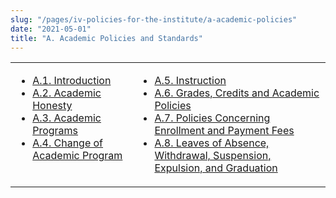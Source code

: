 ```yaml
---
slug: "/pages/iv-policies-for-the-institute/a-academic-policies"
date: "2021-05-01"
title: "A. Academic Policies and Standards"
---
```


<table border="0">

<tbody>

<tr valign="top">

<td>

- [A.1\. Introduction](/pages/iv-policies-for-the-institute/a-academic-policies/a-1-introduction)
- [A.2\. Academic Honesty](/pages/iv-policies-for-the-institute/a-academic-policies/a-2-academic-honesty)
- [A.3\. Academic Programs](/pages/iv-policies-for-the-institute/a-academic-policies/a-3-academic-programs)
- [A.4\. Change of Academic Program](/pages/iv-policies-for-the-institute/a-academic-policies/a-4-change-of-academic-program)

</td>

<td>

- [A.5\. Instruction](/pages/iv-policies-for-the-institute/a-academic-policies/a-5-instruction)
- [A.6\. Grades, Credits and Academic Policies](/pages/iv-policies-for-the-institute/a-academic-policies/a-6-grades-credits-and-academic-policies)
- [A.7\. Policies Concerning Enrollment and Payment Fees](/pages/iv-policies-for-the-institute/a-academic-policies/a-7-policies-concerning-enrollment-and-payment-fees)
- [A.8\. Leaves of Absence, Withdrawal, Suspension, Expulsion, and Graduation](/pages/iv-policies-for-the-institute/a-academic-policies/a-8-leaves-of-absence-withdrawal-suspension-expulsion-and-graduation)

</td>

</tr>

</tbody>

</table>
